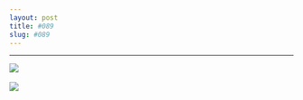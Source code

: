 ```yaml
---
layout: post
title: #089
slug: #089
---
```

---
<p class="description" style="text-align: justify;">
  <img src="/assets/danilo-luna-earlyworks-64.jpg" />
  <br>
  <br>
  <img src="/assets/danilo-luna-earlyworks-60.jpg" />
  <br>
  <br>
